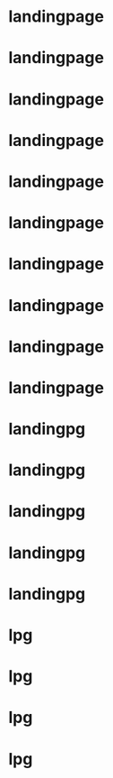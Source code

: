 # landingpage
# landingpage
# landingpage
# landingpage
# landingpage
# landingpage
# landingpage
# landingpage
# landingpage
# landingpage
# landingpg
# landingpg
# landingpg
# landingpg
# landingpg
# lpg
# lpg
# lpg
# lpg
